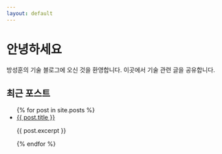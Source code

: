```yaml
---
layout: default
---
```


# 안녕하세요

방성훈의 기술 블로그에 오신 것을 환영합니다. 이곳에서 기술 관련 글을 공유합니다.

## 최근 포스트

<ul>
  {% for post in site.posts %}
    <li>
      <a href="{{ post.url }}">{{ post.title }}</a>
      <p>{{ post.excerpt }}</p>
    </li>
  {% endfor %}
</ul> 
